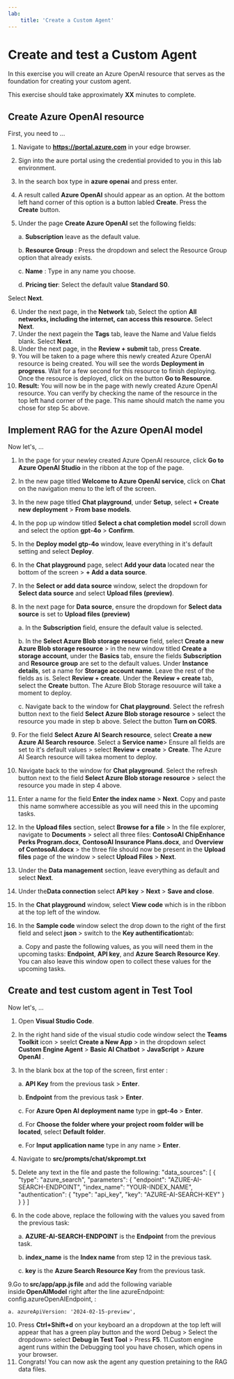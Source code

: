 ```yaml
---
lab:
    title: 'Create a Custom Agent'
---
```

<!--
Edit the metadata above to manage the list of exercises in the home page of the GitHub site that gets generated.
You can delete the module and edit index.md in the root of the repo to customize the display so that only the exercises are listed
To enable GitHub page publishing, edit the Page settings for the repo and publish from the main branch
-->

# Create and test a Custom Agent

In this exercise you will create an Azure OpenAI resource that serves as the foundation for creating your custom agent.

This exercise should take approximately **XX** minutes to complete. <!-- update with estimated duration -->

##  Create Azure OpenAI resource 

First, you need to ...

1. Navigate to **https://portal.azure.com** in your edge browser.
1. Sign into the aure portal using the credential provided to you in this lab environment.
1. In the search box type in **azure openai** and press enter.
1. A result called **Azure OpenAI** should appear as an option. At the bottom left hand corner of this option is a button labled **Create**. Press the **Create** button.
1. Under the page **Create Azure OpenAI** set the following fields:
   
   a. **Subscription** leave as the default value.
   
   b. **Resource Group** : Press the dropdown and select the Resource Group option that already exists.
   
   c. **Name** : Type in any name you choose.
   
   d. **Pricing tier**: Select the default value **Standard S0**.
   
Select **Next**.

6. Under the next page, in the **Network** tab, Select the option **All networks, including the internet, can access this resource.**
Select **Next**.
7. Under the next pagein the **Tags** tab, leave the Name and Value fields blank.
Select **Next**.
8. Under the next page, in the **Review + submit** tab, press **Create**.
9. You will be taken to a page where this newly created Azure OpenAI resource is being created. You will see the words **Deployment in progress**. Wait for a few second for this resource to finish deploying. Once the resource is deployed, click on the button **Go to Resource**.
10. **Result:** You will now be in the page with newly created Azure OpenAI resource. You can verify by checking the name of the resource in the top left hand corner of the page. This name should match the name you chose for step 5c above.


## Implement RAG for the Azure OpenAI model

Now let's, ...

1. In the page for your newley created Azure OpenAI resource, click **Go to Azure OpenAI Studio** in the ribbon at the top of the page.
2. In the new page titled **Welcome to Azure OpenAI service**, click on **Chat** on the navigation menu to the left of the screen.
3. In the new page titled **Chat playground**, under **Setup**, select **+ Create new deployment** > **From base models**.
4. In the pop up window titled **Select a chat completion model** scroll down and select the option **gpt-4o** > **Confirm**.
5. In the **Deploy model gtp-4o** window, leave everything in it's default setting and select **Deploy**.
6. In the **Chat playground** page, select **Add your data** located near the bottom of the screen > **+ Add a data source**.
7. In the **Select or add data source** window, select  the dropdown for **Select data source** and select **Upload files (preview)**.
8. In the next page for **Data source**, ensure the dropdown for **Select data source** is set to **Upload files (preview)**
   
   a. In the **Subscription** field, ensure the default value is selected.
   
    b. In the **Select Azure Blob storage resource** field, select **Create a new Azure Blob storage resource** > in the new window titled **Create a storage account**, under the **Basics** tab, ensure the fields **Subscription** and **Resource group** are set to the default values. Under **Instance details**, set a name for **Storage account name**. Leave the rest of the fields as is. Select **Review + create**. Under the **Review + create** tab, select the **Create** button. The Azure Blob Storage resouurce will take a moment to deploy.
   
   c. Navigate back to the window for **Chat playground**. Select the refresh button next to the field **Select Azure Blob storage resource** > select the resource you made in step b above. Select the button **Turn on CORS**.
   
10. For the field **Select Azure AI Search resource**, select  **Create a new Azure AI Search resource**. Select a **Service name**> Ensure all fields are set to it's default values > select **Review + create** > **Create**. The Azure AI Search resource will takea moment to deploy.
11. Navigate back to the window for **Chat playground**. Select the refresh button next to the field **Select Azure Blob storage resource** > select the resource you made in step 4 above.
12. Enter a name for the field **Enter the index name** > **Next**. Copy and paste this name somwhere accessible as you will need this in the upcoming tasks.
13. In the **Upload files** section, select **Browse for a file** > In the file explorer, navigate to **Documents** > select all three files: **ContosoAI ChipEnhance Perks Program.docx**, **ContosoAI Insurance Plans.docx**, and **Overview of ContosoAI.docx** > the three file should now be present in the **Upload files** page of the window > select **Upload Files** > **Next**.
14. Under the **Data management** section, leave everything as default and select **Next**.
15. Under the**Data connection** select **API key** > **Next** > **Save and close**.
16. In the **Chat playground** window, select **View code** which is in the ribbon at the top left of the window.
17. In the **Sample code** window select the drop down to the right of the first field and select **json** > switch to the **Key authentification**tab:
    
    a. Copy and paste the following values, as you will need them in the upcoming tasks: **Endpoint**, **API key**, and **Azure Search Resource Key**. You can also leave this window open to collect these values for the upcoming tasks.

 ## Create and test custom agent in Test Tool

Now let's, ...

1. Open **Visual Studio Code**.
2. In the right hand side of the visual studio code window select the **Teams Toolkit** icon > seelct **Create a New App** > in the dropdown select **Custom Engine Agent** > **Basic AI Chatbot** > **JavaScript** > **Azure OpenAI** .
3. In the blank box at the top of the screen, first enter :

   a. **API Key** from the previous task > **Enter**.

   b. **Endpoint** from the previous task > **Enter**.

   c. For **Azure Open AI deployment name** type in **gpt-4o** > **Enter**.

   d. For **Choose the folder where your project room folder will be located**, select **Default folder**.

   e. For **Input application name** type in any name > **Enter**.
5. Navigate to **src/prompts/chat/skprompt.txt**
6. Delete any text in the file and paste the following:
    "data_sources": [ 
    { 
        "type": "azure_search", 
        "parameters": { 
            "endpoint": "AZURE-AI-SEARCH-ENDPOINT", 
            "index_name": "YOUR-INDEX_NAME", 
            "authentication": { 
                "type": "api_key", 
                "key": "AZURE-AI-SEARCH-KEY" 
            } 
        } 
    } 
]
7. In the code above, replace the following with the values you saved from the previous task:

   a. **AZURE-AI-SEARCH-ENDPOINT** is the **Endpoint** from the previous task.

   b. **index_name**  is the **Index name** from step 12 in the previous task.

   c. **key** is the **Azure Search Resource Key** from the previous task.

9.Go to **src/app/app.js file** and add the following variable inside **OpenAIModel** right after the line azureEndpoint: config.azureOpenAIEndpoint, : 

    a. azureApiVersion: '2024-02-15-preview', 
    
10. Press **Ctrl+Shift+d** on your keyboard an a dropdown at the top left  will appear that has a green play button and the word Debug > Select the dropdown> select **Debug in Test Tool** > Press **F5**.
11.Custom engine agent runs within the Debugging tool you have chosen, which opens in your browser. 
12. Congrats! You can now ask the agent any question pretaining to the RAG data files. 
